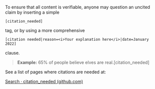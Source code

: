 To ensure that all content is verifiable, anyone may question an uncited claim by inserting a simple

`[citation_needed]`

tag, or by using a more comprehensive

`[citation needed|reason=<i>Your explanation here</i>|date=January 2022]`

clause.

> **Example:** 65% of people believe elves are real.[citation_needed]

See a list of pages where citations are needed at:

[Search · citation_needed (github.com)](https://github.com/anonymous-dao/draft-whitepaper/search?q=citation_needed)
